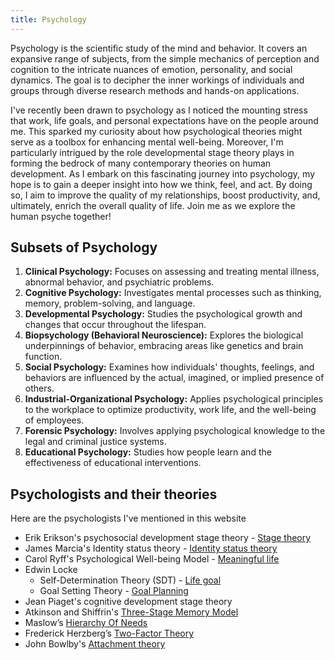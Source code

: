 ```yaml
---
title: Psychology
---
```


Psychology is the scientific study of the mind and behavior. It covers an expansive range of subjects, from the simple mechanics of perception and cognition to the intricate nuances of emotion, personality, and social dynamics. The goal is to decipher the inner workings of individuals and groups through diverse research methods and hands-on applications.

I've recently been drawn to psychology as I noticed the mounting stress that work, life goals, and personal expectations have on the people around me. This sparked my curiosity about how psychological theories might serve as a toolbox for enhancing mental well-being. Moreover, I'm particularly intrigued by the role developmental stage theory plays in forming the bedrock of many contemporary theories on human development. As I embark on this fascinating journey into psychology, my hope is to gain a deeper insight into how we think, feel, and act. By doing so, I aim to improve the quality of my relationships, boost productivity, and, ultimately, enrich the overall quality of life. Join me as we explore the human psyche together!

## Subsets of Psychology

1. **Clinical Psychology:** Focuses on assessing and treating mental illness, abnormal behavior, and psychiatric problems.
2. **Cognitive Psychology:** Investigates mental processes such as thinking, memory, problem-solving, and language.
3. **Developmental Psychology:** Studies the psychological growth and changes that occur throughout the lifespan.
4. **Biopsychology (Behavioral Neuroscience):** Explores the biological underpinnings of behavior, embracing areas like genetics and brain function.
5. **Social Psychology:** Examines how individuals' thoughts, feelings, and behaviors are influenced by the actual, imagined, or implied presence of others.
6. **Industrial-Organizational Psychology:** Applies psychological principles to the workplace to optimize productivity, work life, and the well-being of employees.
7. **Forensic Psychology:** Involves applying psychological knowledge to the legal and criminal justice systems.
8. **Educational Psychology:** Studies how people learn and the effectiveness of educational interventions.

## Psychologists and their theories

Here are the psychologists I've mentioned in this website

- Erik Erikson's psychosocial development stage theory - [Stage theory](/other/psychology/life/stage-theory/)
- James Marcia's Identity status theory - [Identity status theory](/other/psychology/life/meaning-in-life/#identity-status-theory)
- Carol Ryff's Psychological Well-being Model - [Meaningful life](/other/psychology/life/meaning-in-life/#meaningful-life)
- Edwin Locke
    - Self-Determination Theory (SDT) - [Life goal](/other/psychology/life/meaning-in-life/#life-goal)
    - Goal Setting Theory - [Goal Planning](/other/psychology/life/meaning-in-life/#goal-planning)
- Jean Piaget's cognitive development stage theory  
- Atkinson and Shiffrin's [Three-Stage Memory Model](/other/psychology/cognitive-psychology/memory/)
- Maslow’s [Hierarchy Of Needs](/other/psychology/life/money-work/#the-indispensable-role-of-money)
- Frederick Herzberg’s [Two-Factor Theory](/other/psychology/cognitive-psychology/extrinsic-intrinsic-motiviation/)
- John Bowlby's [Attachment theory](/other/psychology/life/love/)
